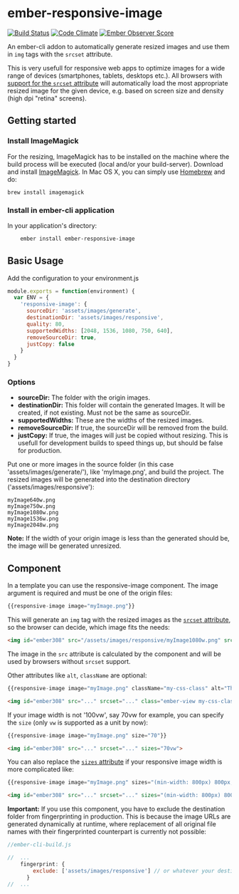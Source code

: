 # ember-responsive-image

[![Build Status](https://travis-ci.org/kaliber5/ember-responsive-image.svg?branch=master)](https://travis-ci.org/kaliber5/ember-responsive-image)
[![Code Climate](https://codeclimate.com/github/kaliber5/ember-responsive-image/badges/gpa.svg)](https://codeclimate.com/github/kaliber5/ember-responsive-image)
[![Ember Observer Score](https://emberobserver.com/badges/ember-responsive-image.svg)](https://emberobserver.com/addons/ember-responsive-image)

An ember-cli addon to automatically generate resized images and use them in `img` tags with the `srcset` attribute.

This is very usefull for responsive web apps to optimize images for a wide range of devices (smartphones, tablets, desktops etc.). All browsers with [support for the `srcset` attribute](http://caniuse.com/#search=srcset) will automatically load the most appropriate resized image for the given device, e.g. based on screen size and density (high dpi "retina" screens).

## Getting started
### Install ImageMagick

For the resizing, ImageMagick has to be installed on the machine where the build process will be executed (local and/or your build-server).
Download and install [ImageMagick](http://www.imagemagick.org/). In Mac OS X, you can simply use [Homebrew](http://mxcl.github.io/homebrew/) and do:

    brew install imagemagick
### Install in ember-cli application

In your application's directory:

```bash
    ember install ember-responsive-image
```

## Basic Usage

Add the configuration to your environment.js

```js
module.exports = function(environment) {
  var ENV = {
    'responsive-image': {
      sourceDir: 'assets/images/generate',
      destinationDir: 'assets/images/responsive',
      quality: 80,
      supportedWidths: [2048, 1536, 1080, 750, 640],
      removeSourceDir: true,
      justCopy: false
    }
  }
}
```

### Options

* **sourceDir:** The folder with the origin images.
* **destinationDir:** This folder will contain the generated Images. It will be created, if not existing. Must not be the same as sourceDir.
* **supportedWidths:** These are the widths of the resized images.
* **removeSourceDir:** If true, the sourceDir will be removed from the build.
* **justCopy:** If true, the images will just be copied without resizing. This is usefull for development builds to speed things up, but should be false for production.

Put one or more images in the source folder (in this case 'assets/images/generate/'), like 'myImage.png', and build the project. The resized images will be generated into the destination directory ('assets/images/responsive'):
```
myImage640w.png
myImage750w.png
myImage1080w.png
myImage1536w.png
myImage2048w.png
```

**Note:** If the width of your origin image is less than the generated should be, the image will be generated unresized.

## Component

In a template you can use the responsive-image component. The image argument is required and must be one of the origin files:

```js
{{responsive-image image="myImage.png"}}
```

This will generate an `img` tag with the resized images as the [`srcset` attribute](https://developer.mozilla.org/de/docs/Web/HTML/Element/img#attr-srcset), so the browser can decide, which image fits the needs:
```html
<img id="ember308" src="/assets/images/responsive/myImage1080w.png" srcset="/assets/images/responsive/myImage640w.png 640w, /assets/images/responsive/myImage750w.png 750w, /assets/images/responsive/myImage1080w.png 1080w, /assets/images/responsive/myImage1536w.png 1536w, /assets/images/responsive/myImage2048w.png 2048w" class="ember-view">
```

The image in the `src` attribute is calculated by the component and will be used by browsers without `srcset` support.

Other attributes like `alt`, `className` are optional:

```js
{{responsive-image image="myImage.png" className="my-css-class" alt="This is my image"}}
```

```html
<img id="ember308" src="..." srcset="..." class="ember-view my-css-class" alt="This is my image">
```

If your image width is not '100vw', say 70vw for example, you can specify the `size` (only `vw` is supported as a unit by now):
```js
{{responsive-image image="myImage.png" size="70"}}
```

```html
<img id="ember308" src="..." srcset="..." sizes="70vw">
```

You can also replace the [`sizes` attribute](https://developer.mozilla.org/de/docs/Web/HTML/Element/img#attr-sizes) if your responsive image width is more complicated like:
```js
{{responsive-image image="myImage.png" sizes="(min-width: 800px) 800px, 100vw"}}
```

```html
<img id="ember308" src="..." srcset="..." sizes="(min-width: 800px) 800px, 100vw">
```

**Important:** If you use this component, you have to exclude the destination folder from fingerprinting in production. This is because the image URLs are generated dynamically at runtime, where replacement of all original file names with their fingerprinted counterpart is currently not possible:
```js
//ember-cli-build.js

//  ...
    fingerprint: {
        exclude: ['assets/images/responsive'] // or whatever your destination folder is
      }
//  ...      

```
